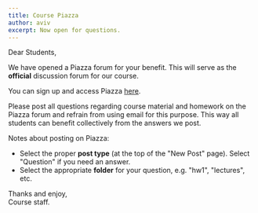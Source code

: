 ```yaml
---
title: Course Piazza
author: aviv
excerpt: Now open for questions.
---
```


Dear Students,

We have opened a Piazza forum for your benefit.
This will serve as the **official** discussion forum for our course.

You can sign up and access Piazza
[here](https://piazza.com/technion.ac.il/spring2020/236781/home).

Please post all questions regarding course material and homework on the Piazza
forum and refrain from using email for this purpose.
This way all students can benefit collectively from the answers we post.

Notes about posting on Piazza:
- Select the proper **post type** (at the top of the "New Post" page).
  Select "Question" if you need an answer.
- Select the appropriate **folder** for your question, e.g. "hw1", "lectures",
  etc.


Thanks and enjoy,  
Course staff.

